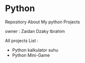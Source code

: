 # Python
Repository About My python Projects

owner : Zaidan Dzaky Ibrahim

All projects List :

- Python kalkulator suhu 
- Python Mini-Game 
